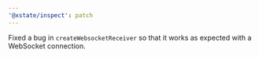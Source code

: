 ```yaml
---
'@xstate/inspect': patch
---
```


Fixed a bug in `createWebsocketReceiver` so that it works as expected with a WebSocket connection.
